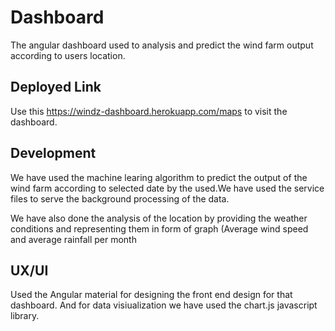 # Dashboard

The angular dashboard used to analysis and predict the wind farm output according to users location.

## Deployed Link

Use this https://windz-dashboard.herokuapp.com/maps to visit the dashboard.

## Development

We have used the machine learing algorithm to predict the output of the wind farm according to selected date by the used.We have used the service files to serve the background processing of the data.

We have also done the analysis of the location by providing the weather conditions and representing them in form of graph (Average wind speed and average rainfall per month

## UX/UI

Used the Angular material for designing the front end design for that dashboard. And for data visiualization we have used the chart.js javascript library.
